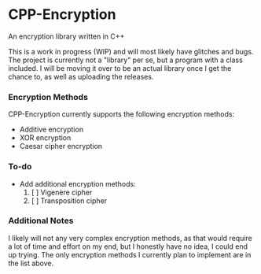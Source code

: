 # CPP-Encryption
An encryption library written in C++

This is a work in progress (WIP) and will most likely have glitches and bugs.
The project is currently not a "library" per se, but a program with a class included. I will be moving it over to be an
actual library once I get the chance to, as well as uploading the releases.

### Encryption Methods
CPP-Encryption currently supports the following encryption methods:
 - Additive encryption
 - XOR encryption
 - Caesar cipher encryption

### To-do
- Add additional encryption methods:
   1. [ ] Vigenère cipher
   2. [ ] Transposition cipher

### Additional Notes
I likely will not any very complex encryption methods, as that would require a lot of time and effort on my end, but I
honestly have no idea, I could end up trying. The only encryption methods I currently plan to implement are in the list
above.